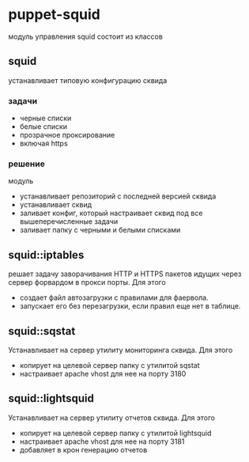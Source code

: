 # puppet-squid
модуль управления squid
состоит из классов
## squid 
устанавливает типовую конфигурацию сквида 
### задачи
* черные списки
* белые списки
* прозрачное проксирование
* включая https
### решение
модуль 
* устанавливает репозиторий с последней версией сквида
* устанавливает сквид
* заливает конфиг, который настраивает сквид под все вышеперечисленные задачи
* заливает папку с черными и белыми списками
 
## squid::iptables 
решает задачу заворачивания HTTP и HTTPS пакетов идущих через сервер форвардом в прокси порты.
Для этого 
* создает файл автозагрузки с правилами для фаервола. 
* запускает его без перезагрузки, если правил еще нет в таблице. 

## squid::sqstat
Устанавливает на сервер утилиту мониторинга сквида.
Для этого 
* копирует на целевой сервер папку с утилитой sqstat 
* настраивает apache vhost для нее на порту 3180 
 
## squid::lightsquid
Устанавливает на сервер утилиту отчетов сквида. 
Для этого 
* копирует на целевой сервер папку с утилитой lightsquid 
* настраивает apache vhost для нее на порту 3181 
* добавляет в крон генерацию отчетов 
